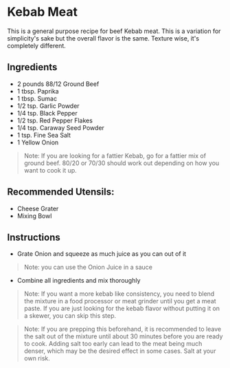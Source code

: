 # Kebab Meat
[Version 1.1]: #
[Author: Jonathan Petz | JPEGtheDev]: #

This is a general purpose recipe for beef Kebab meat. This is a variation for simplicity's sake but the overall flavor is the same. Texture wise, it's completely different.

## Ingredients
* 2 pounds 88/12 Ground Beef
* 1 tbsp. Paprika
* 1 tbsp. Sumac
* 1/2 tsp. Garlic Powder
* 1/4 tsp. Black Pepper
* 1/2 tsp. Red Pepper Flakes
* 1/4 tsp. Caraway Seed Powder
* 1 tsp. Fine Sea Salt
* 1 Yellow Onion
> Note: If you are looking for a fattier Kebab, go for a fattier mix of ground beef. 80/20 or 70/30 should work out depending on how you want to cook it up.
## Recommended Utensils:
* Cheese Grater
* Mixing Bowl

## Instructions
* Grate Onion and squeeze as much juice as you can out of it
> Note: you can use the Onion Juice in a sauce
* Combine all ingredients and mix thoroughly

> Note: If you want a more kebab like consistency, you need to blend the mixture in a food processor or meat grinder until you get a meat paste. If you are just looking for the kebab flavor without putting it on a skewer, you can skip this step.

> Note: If you are prepping this beforehand, it is recommended to leave the salt out of the mixture until about 30 minutes before you are ready to cook. Adding salt too early can lead to the meat being much denser, which may be the desired effect in some cases. Salt at your own risk.
